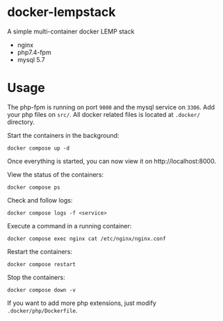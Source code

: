 # docker-lempstack
A simple multi-container docker LEMP stack
- nginx
- php7.4-fpm
- mysql 5.7



# Usage

The php-fpm is running on port `9000` and the mysql service on `3306`.
Add your php files on `src/`. All docker related files is located at `.docker/` directory.

Start the containers in the background:
```
docker compose up -d 
```
Once everything is started, you can now view it on http://localhost:8000. 


View the status of the containers:
```
docker compose ps
```

Check and follow logs:
```
docker compose logs -f <service>
```

Execute a command in a running container:
```
docker compose exec nginx cat /etc/nginx/nginx.conf
```

Restart the containers:
```
docker compose restart
```

Stop the containers:
```
docker compose down -v
```

If you want to add more php extensions, just modify `.docker/php/Dockerfile`.




